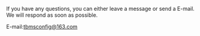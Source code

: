 If you have any questions, you can either leave a message or send a E-mail. We will respond as soon as possible.

E-mail:tbmsconfig@163.com
